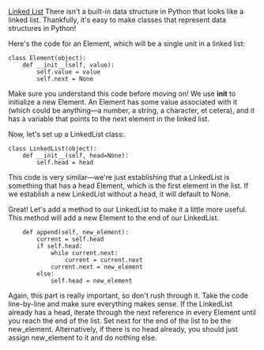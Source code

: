 [Linked List](https://classroom.udacity.com/courses/ud513/lessons/7117335401/concepts/78875247320923)
There isn't a built-in data structure in Python that looks like a linked list. Thankfully, it's easy to make classes that represent data structures in Python! 

Here's the code for an Element, which will be a single unit in a linked list:  

```
class Element(object):
    def __init__(self, value):
        self.value = value
        self.next = None
```  

Make sure you understand this code before moving on! We use __init__ to initialize a new Element. An Element has some value associated with it (which could be anything—a number, a string, a character, et cetera), and it has a variable that points to the next element in the linked list. 

Now, let's set up a LinkedList class:   

```
class LinkedList(object):
    def __init__(self, head=None):
        self.head = head
```  

This code is very similar—we're just establishing that a LinkedList is something that has a head Element, which is the first element in the list. If we establish a new LinkedList without a head, it will default to None. 

Great! Let's add a method to our LinkedList to make it a little more useful. This method will add a new Element to the end of our LinkedList.  

```
    def append(self, new_element):
        current = self.head
        if self.head:
            while current.next:
                current = current.next
            current.next = new_element
        else:
            self.head = new_element
```

Again, this part is really important, so don't rush through it. Take the code line-by-line and make sure everything makes sense. If the LinkedList already has a head, iterate through the next reference in every Element until you reach the end of the list. Set next for the end of the list to be the new_element. Alternatively, if there is no head already, you should just assign new_element to it and do nothing else.

